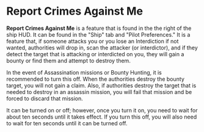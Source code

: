 # Report Crimes Against Me
**Report Crimes Against Me** is a feature that is found in the the right of the ship HUD. It can be found in the "Ship" tab and "Pilot Preferences." It is a feature that, if someone attacks you or you lose an Interdiction if not wanted, authorities will drop in, scan the attacker (or interdictor), and if they detect the target that is attacking or interdicted on you, they will gain a bounty or find them and attempt to destroy them. 

In the event of Assassination missions or Bounty Hunting, it is recommended to turn this off. When the authorities destroy the bounty target, you will not gain a claim. Also, if authorities destroy the target that is needed to destroy in an assassin mission, you will fail that mission and be forced to discard that mission. 

It can be turned on or off; however, once you turn it on, you need to wait for about ten seconds until it takes effect. If you turn this off, you will also need to wait for ten seconds until it can be turned off.